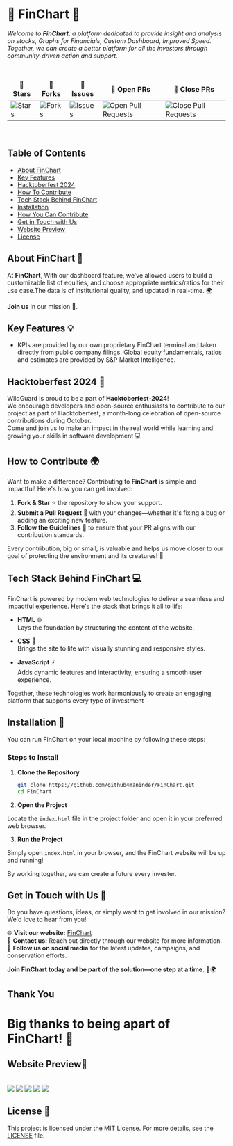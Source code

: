 # 🌿 FinChart 🌿

*<i>Welcome to **FinChart**, a platform dedicated to provide insight and analysis on stocks, Graphs for Financials, Custom Dashboard, Improved Speed. Together, we can create a better platform for all the investors through community-driven action and support.</i>*

<br>
<table align="center">
    <thead align="center">
        <tr border: 1px;>
            <td><b>🌟 Stars</b></td>
            <td><b>🍴 Forks</b></td>
            <td><b>🐛 Issues</b></td>
            <td><b>🔔 Open PRs</b></td>
            <td><b>🔕 Close PRs</b></td>
        </tr>
     </thead>
    <tbody>
         <tr>
            <td><img alt="Stars" src="https://img.shields.io/github/stars/github4maninder/FinChart?style=flat&logo=github"/></td>
            <td><img alt="Forks" src="https://img.shields.io/github/forks/github4maninder/FinChart?style=flat&logo=github"/></td>
            <td><img alt="Issues" src="https://img.shields.io/github/issues/github4maninder/FinChart?style=flat&logo=github"/></td>
            <td><img alt="Open Pull Requests" src="https://img.shields.io/github/issues-pr/github4maninder/FinChart?style=flat&logo=github"/></td>
            <td><img alt="Close Pull Requests" src="https://img.shields.io/github/issues-pr-closed/github4maninder/FinChart?style=flat&color=critical&logo=github"/></td>
        </tr>
    </tbody>
</table>
</div>
<br>

## Table of Contents

- [About FinChart](#about-wildguard-)
- [Key Features](#key-features-)
- [Hacktoberfest 2024](#hacktoberfest-2024-)
- [How To Contribute](#how-to-contribute-)
- [Tech Stack Behind FinChart](#tech-stack-behind-FinChart-)
- [Installation](#installation-)
- [How You Can Contribute](#how-you-can-contribute-)
- [Get in Touch with Us](#get-in-touch-with-us-)
- [Website Preview](#website-preview)
- [License](#license)

## **About FinChart** 🐾

At **FinChart**, With our dashboard feature, we’ve allowed users to build a customizable list of equities, and choose appropriate metrics/ratios for their use case.The data is of institutional quality, and updated in real-time. 🌍

**Join us** in our mission 💚.

## **Key Features** 💡

- KPIs are provided by our own proprietary FinChart terminal and taken directly from public company filings.
  Global equity fundamentals, ratios and estimates are provided by S&P Market Intelligence.

## Hacktoberfest 2024 🎉

WildGuard is proud to be a part of **Hacktoberfest-2024**!  
We encourage developers and open-source enthusiasts to contribute to our project as part of Hacktoberfest, a month-long celebration of open-source contributions during October.<br>
Come and join us to make an impact in the real world while learning and growing your skills in software development 💻

## **How to Contribute** 🌍

Want to make a difference? Contributing to **FinChart** is simple and impactful! Here's how you can get involved:

1. **Fork & Star** ⭐ the repository to show your support.
2. **Submit a Pull Request** 🔄 with your changes—whether it's fixing a bug or adding an exciting new feature.
3. **Follow the Guidelines** 📜 to ensure that your PR aligns with our contribution standards.

Every contribution, big or small, is valuable and helps us move closer to our goal of protecting the environment and its creatures! 🌱


## **Tech Stack Behind FinChart** 💻

FinChart is powered by modern web technologies to deliver a seamless and impactful experience. Here's the stack that brings it all to life:

- **HTML** 🌐  
  Lays the foundation by structuring the content of the website.
  
- **CSS** 🎨  
  Brings the site to life with visually stunning and responsive styles.
  
- **JavaScript** ⚡  
  Adds dynamic features and interactivity, ensuring a smooth user experience.

Together, these technologies work harmoniously to create an engaging platform that supports every type of investment

## Installation 🚀

You can run FinChart on your local machine by following these steps:

### Steps to Install

1. **Clone the Repository**

   ```bash
   git clone https://github.com/github4maninder/FinChart.git
   cd FinChart
2. **Open the Project**

Locate the `index.html` file in the project folder and open it in your preferred web browser.

3. **Run the Project**

Simply open `index.html` in your browser, and the FinChart website will be up and running!

By working together, we can create a future every invester.

## Get in Touch with Us 💬 

Do you have questions, ideas, or simply want to get involved in our mission? We'd love to hear from you!

🌐 **Visit our website:** [FinChart](https:)  
📧 **Contact us:** Reach out directly through our website for more information.  
📱 **Follow us on social media** for the latest updates, campaigns, and conservation efforts.

**Join FinChart today and be part of the solution—one step at a time.** 🌱🌍

## Thank You
# Big thanks to being apart of FinChart! 🎉

## Website Preview📸
<br>
<img src='./home.png'>
<img src='./about.png'>
<img src='./service.png'>
<img src='./donate.png'>
<img src='./donation.png'>
<br>

## License 📜 

This project is licensed under the MIT License. For more details, see the [LICENSE](LICENSE) file.
